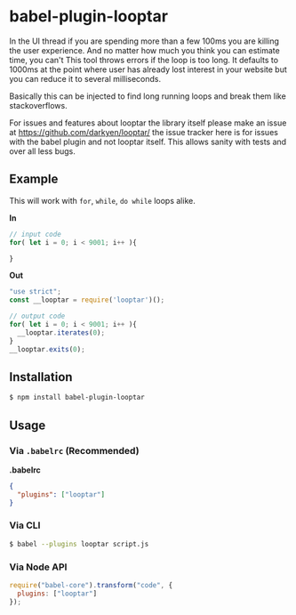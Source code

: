 # babel-plugin-looptar

In the UI thread if you are spending more than a few 100ms you are killing the
user experience. And no matter how much you think you can estimate time, you can't
This tool throws errors if the loop is too long. It defaults to 1000ms at the 
point where user has already lost interest in your website but you can reduce it
to several milliseconds.

Basically this can be injected to find long running loops and break them like
stackoverflows.

For issues and features about looptar the library itself please make an issue
at https://github.com/darkyen/looptar/ the issue tracker here is for issues
with the babel plugin and not looptar itself. This allows sanity with tests
and over all less bugs.

## Example
This will work with ``for``, ``while``, ``do while`` loops alike.

**In**

```js
// input code
for( let i = 0; i < 9001; i++ ){

}
```

**Out**

```js
"use strict";
const __looptar = require('looptar')();

// output code
for( let i = 0; i < 9001; i++ ){
  __looptar.iterates(0);
}
__looptar.exits(0);
```

## Installation

```sh
$ npm install babel-plugin-looptar
```

## Usage

### Via `.babelrc` (Recommended)

**.babelrc**

```json
{
  "plugins": ["looptar"]
}
```

### Via CLI

```sh
$ babel --plugins looptar script.js
```

### Via Node API

```javascript
require("babel-core").transform("code", {
  plugins: ["looptar"]
});
```

